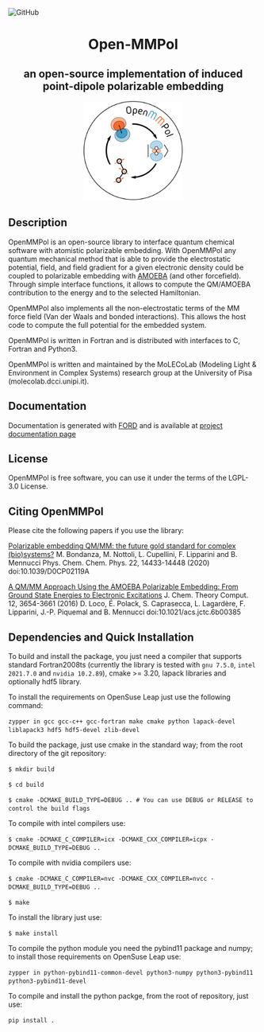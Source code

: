 ![GitHub](https://img.shields.io/github/license/Molecolab-Pisa/OpenMMPol?style=plastic)
<div align="center">

# Open-MMPol
## an open-source implementation of induced point-dipole polarizable embedding 
<img src="logo/logo.png" width="200">
</div>

## Description
OpenMMPol is an open-source library to interface quantum chemical software with atomistic polarizable embedding. With OpenMMPol any quantum mechanical method that is able to provide the electrostatic potential, field, and field gradient for a given electronic density could be coupled to polarizable embedding with [AMOEBA](https://pubs.acs.org/doi/10.1021/jp910674d) (and other forcefield). Through simple interface functions, it allows to compute the QM/AMOEBA contribution to the energy and to the selected Hamiltonian. 

OpenMMPol also implements all the non-electrostatic terms of the MM force field (Van der Waals and bonded interactions). This allows the host code to compute the full potential for the embedded system. 

OpenMMPol is written in Fortran and is distributed with interfaces to C, Fortran and Python3. 

OpenMMPol is written and maintained by the MoLECoLab (Modeling Light & Environment in Complex Systems) research group at the University of Pisa (molecolab.dcci.unipi.it). 

## Documentation
Documentation is generated with [FORD](https://github.com/Fortran-FOSS-Programmers/ford) and is 
available at [project documentation page](https://molecolab-pisa.github.io/OpenMMPol)

## License 
OpenMMPol is free software, you can use it under the terms of the LGPL-3.0 License.

## Citing OpenMMPol
Please cite the following papers if you use the library:

[Polarizable embedding QM/MM: the future gold standard for complex (bio)systems?](https://doi.org/10.1039/D0CP02119A)
M. Bondanza, M. Nottoli, L. Cupellini, F. Lipparini and B. Mennucci
Phys. Chem. Chem. Phys. 22, 14433-14448 (2020)
doi:10.1039/D0CP02119A

[A QM/MM Approach Using the AMOEBA Polarizable Embedding: From Ground State Energies to Electronic Excitations](https://doi.org/10.1021/acs.jctc.6b00385)
J. Chem. Theory Comput. 12, 3654-3661 (2016)
D. Loco, É. Polack, S. Caprasecca, L. Lagardère, F. Lipparini, J.-P. Piquemal and B. Mennucci
doi:10.1021/acs.jctc.6b00385

## Dependencies and Quick Installation

To build and install the package, you just need a compiler that supports standard Fortran2008ts (currently the 
library is tested with `gnu 7.5.0`, `intel 2021.7.0` and `nvidia 10.2.89`), cmake >= 3.20, 
lapack libraries and optionally hdf5 library. 

To install the requirements on OpenSuse Leap just use the following command:

``zypper in gcc gcc-c++ gcc-fortran make cmake python lapack-devel liblapack3 hdf5 hdf5-devel zlib-devel``

To build the package, just use cmake in the standard way; from the root directory of the git repository:

``$ mkdir build``
  
``$ cd build``
  
``$ cmake -DCMAKE_BUILD_TYPE=DEBUG .. # You can use DEBUG or RELEASE to control the build flags``
  
To compile with intel compilers use:

``$ cmake -DCMAKE_C_COMPILER=icx -DCMAKE_CXX_COMPILER=icpx -DCMAKE_BUILD_TYPE=DEBUG ..``

To compile with nvidia compilers use:

``$ cmake -DCMAKE_C_COMPILER=nvc -DCMAKE_CXX_COMPILER=nvcc -DCMAKE_BUILD_TYPE=DEBUG ..``

``$ make``

To install the library just use:

``$ make install``

To compile the python module you need the pybind11 package and numpy; to install those
requirements on  OpenSuse Leap use:

``zypper in python-pybind11-common-devel python3-numpy python3-pybind11 python3-pybind11-devel``

To compile and install the python packge, from the root of repository, just use:

``pip install .`` 

